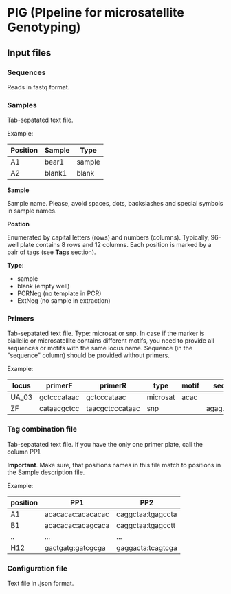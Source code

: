 # PIG (PIpeline for microsatellite Genotyping)

## Input files

### Sequences

Reads in fastq format.

### Samples

Tab-sepatated text file.

Example:

Position| Sample | Type
--- | --- | ---
A1|  bear1 | sample
A2|  blank1 | blank

**Sample**

Sample name. Please, avoid spaces, dots, backslashes  and special symbols in sample names.

**Postion**

Enumerated by capital letters (rows) and numbers (columns). Typically, 96-well plate contains 8 rows and 12 columns. Each position is marked by a pair of tags (see **Tags** section). 

**Type**:
  - sample
  - blank (empty well)
  - PCRNeg (no template in PCR)
  - ExtNeg (no sample in extraction)

### Primers

Tab-sepatated text file.
Type: microsat or snp.
In case if the marker is biallelic or microsatellite contains different motifs, you need to provide all sequences or motifs with the same locus name.
Sequence (in the "sequence" column) should be provided without primers.

Example:

locus | primerF | primerR | type | motif |sequence
--- | --- | --- | --- | --- | ---
UA_03|  gctcccataac |gctcccataac | microsat | acac |
ZF|  cataacgctcc |taacgctcccataac | snp | | agag........tatac |


### Tag combination file

Tab-sepatated text file.
If you have the only one primer plate, call the column PP1. 

**Important**. Make sure, that positions names in this file match to positions in the Sample description file. 

Example:

position| PP1 | PP2
--- | --- | ---
A1|  acacacac:acacacac |caggctaa:tgagccta
B1|  acacacac:acagcaca |caggctaa:tgagcctt
..|  ...|...
H12|  gactgatg:gatcgcga |gaggacta:tcagtcga

### Configuration file

Text file in .json format. 





